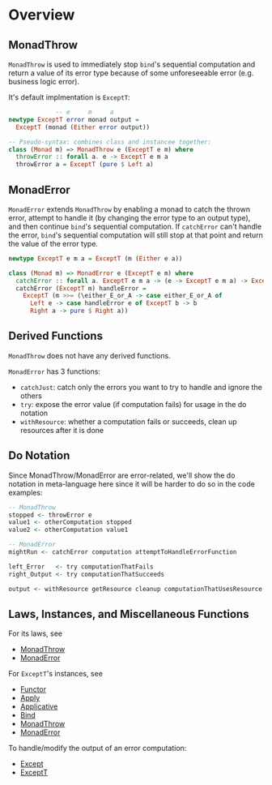# Overview

## MonadThrow

`MonadThrow` is used to immediately stop `bind`'s sequential computation and return a value of its error type because of some unforeseeable error (e.g. business logic error).

It's default implmentation is `ExceptT`:
```purescript
             -- e     m     a
newtype ExceptT error monad output =
  ExceptT (monad (Either error output))

-- Pseudo-syntax: combines class and instancee together:
class (Monad m) => MonadThrow e (ExceptT e m) where
  throwError :: forall a. e -> ExceptT e m a
  throwError a = ExceptT (pure $ Left a)
```

## MonadError

`MonadError` extends `MonadThrow` by enabling a monad to catch the thrown error, attempt to handle it (by changing the error type to an output type), and then continue `bind`'s sequential computation. If `catchError` can't handle the error, `bind`'s sequential computation will still stop at that point and return the value of the error type.

```purescript
newtype ExceptT e m a = ExceptT (m (Either e a))

class (Monad m) => MonadError e (ExceptT e m) where
  catchError :: forall a. ExceptT e m a -> (e -> ExceptT e m a) -> ExceptT e m a
  catchError (ExceptT m) handleError =
    ExceptT (m >>= (\either_E_or_A -> case either_E_or_A of
      Left e -> case handleError e of ExceptT b -> b
      Right a -> pure $ Right a))
```

## Derived Functions

`MonadThrow` does not have any derived functions.

`MonadError` has 3 functions:
- `catchJust`: catch only the errors you want to try to handle and ignore the others
- `try`: expose the error value (if computation fails) for usage in the do notation
- `withResource`: whether a computation fails or succeeds, clean up resources after it is done

## Do Notation

Since MonadThrow/MonadError are error-related, we'll show the do notation in meta-language here since it will be harder to do so in the code examples:
```purescript
-- MonadThrow
stopped <- throwError e
value1 <- otherComputation stopped
value2 <- otherComputation value1

-- MonadError
mightRun <- catchError computation attemptToHandleErrorFunction

left_Error   <- try computationThatFails
right_Output <- try computationThatSucceeds

output <- withResource getResource cleanup computationThatUsesResource
```

## Laws, Instances, and Miscellaneous Functions

For its laws, see
- [MonadThrow](https://pursuit.purescript.org/packages/purescript-transformers/4.1.0/docs/Control.Monad.Error.Class#t:MonadThrow)
- [MonadError](https://pursuit.purescript.org/packages/purescript-transformers/4.1.0/docs/Control.Monad.Error.Class#t:MonadError)

For `ExceptT`'s instances, see
- [Functor](https://github.com/purescript/purescript-transformers/blob/v4.1.0/src/Control/Monad/Except/Trans.purs#L55)
- [Apply](https://github.com/purescript/purescript-transformers/blob/v4.1.0/src/Control/Monad/Except/Trans.purs#L58)
- [Applicative](https://github.com/purescript/purescript-transformers/blob/v4.1.0/src/Control/Monad/Except/Trans.purs#L61)
- [Bind](https://github.com/purescript/purescript-transformers/blob/v4.1.0/src/Control/Monad/Except/Trans.purs#L64)
- [MonadThrow](https://github.com/purescript/purescript-transformers/blob/v4.1.0/src/Control/Monad/Except/Trans.purs#L111)
- [MonadError](https://github.com/purescript/purescript-transformers/blob/v4.1.0/src/Control/Monad/Except/Trans.purs#L114)

To handle/modify the output of an error computation:
- [Except](https://pursuit.purescript.org/packages/purescript-transformers/4.1.0/docs/Control.Monad.Except#v:runExcept)
- [ExceptT](https://pursuit.purescript.org/packages/purescript-transformers/4.1.0/docs/Control.Monad.Except.Trans#v:runExceptT)
